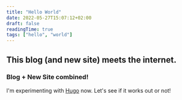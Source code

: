 ```yaml
---
title: "Hello World"
date: 2022-05-27T15:07:12+02:00
draft: false
readingTime: true
tags: ["hello", "world"]
---
```

## This blog (and new site) meets the internet.

### Blog + New Site combined!
I'm experimenting with [Hugo](https://gohugo.io) now. Let's see if it works out or not!

<script src="https://giscus.app/client.js"
        data-repo="Odyssey346/Odyssey346.github.io"
        data-repo-id="R_kgDOHZ_ETQ"
        data-category="General"
        data-category-id="DIC_kwDOHZ_ETc4CQ0mr"
        data-mapping="pathname"
        data-strict="0"
        data-reactions-enabled="1"
        data-emit-metadata="0"
        data-input-position="top"
        data-theme="dark_dimmed"
        data-lang="en"
        data-loading="lazy"
        crossorigin="anonymous"
        async>
</script>
